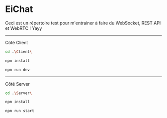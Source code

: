 # EiChat
Ceci est un répertoire test pour m'entrainer à faire du WebSocket, REST API et WebRTC !
Yayy
___
Côté Client
```sh
cd .\Client\

npm install

npm run dev
```
___
Côté Server
```sh
cd .\Server\

npm install

npm run start
```
